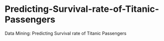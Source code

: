 # Predicting-Survival-rate-of-Titanic-Passengers
Data Mining: Predicting Survival rate of Titanic Passengers
